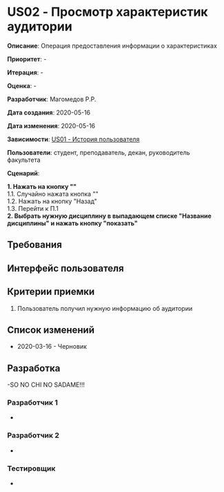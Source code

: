 ﻿# US02 - Просмотр характеристик аудитории

**Описание**: Операция предоставления информации о характеристиках

**Приоритет**: -

**Итерация**: -

**Оценка**: -

**Разработчик**: Магомедов Р.Р.

**Дата создания**: 2020-05-16

**Дата изменения**: 2020-05-16

**Зависимости**: [US01 - История пользователя](User_Story.md)

**Пользователи**: студент, преподаватель, декан, руководитель факультета

**Сценарий**:

**1. Нажать на кнопку ""**\
1.1. Случайно нажата кнопка ""\
1.2. Нажать на кнопку "Назад"\
1.3. Перейти к П.1\
**2. Выбрать нужную дисциплину в выпадающем списке "Название дисциплины" и нажать кнопку "показать"**

## Требования


## Интерфейс пользователя


## Критерии приемки
1. Пользователь получил нужную информацию об аудитории

## Список изменений
- 2020-03-16 - Черновик

## Разработка
-SO NO CHI NO SADAME!!!

### Разработчик 1
-
### Разработчик 2
-
### Тестировщик
-
